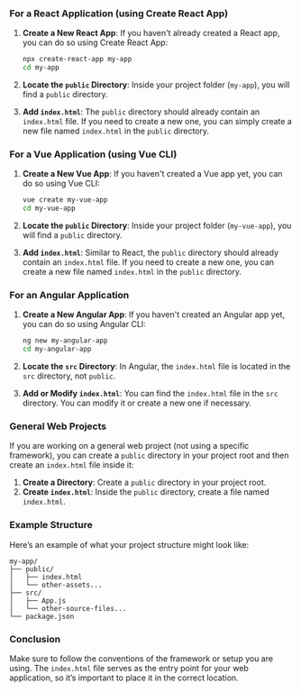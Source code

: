 ### For a React Application (using Create React App)

1. **Create a New React App**: If you haven't already created a React app, you can do so using Create React App:
   ```bash
   npx create-react-app my-app
   cd my-app
   ```

2. **Locate the `public` Directory**: Inside your project folder (`my-app`), you will find a `public` directory.

3. **Add `index.html`**: The `public` directory should already contain an `index.html` file. If you need to create a new one, you can simply create a new file named `index.html` in the `public` directory.

### For a Vue Application (using Vue CLI)

1. **Create a New Vue App**: If you haven't created a Vue app yet, you can do so using Vue CLI:
   ```bash
   vue create my-vue-app
   cd my-vue-app
   ```

2. **Locate the `public` Directory**: Inside your project folder (`my-vue-app`), you will find a `public` directory.

3. **Add `index.html`**: Similar to React, the `public` directory should already contain an `index.html` file. If you need to create a new one, you can create a new file named `index.html` in the `public` directory.

### For an Angular Application

1. **Create a New Angular App**: If you haven't created an Angular app yet, you can do so using Angular CLI:
   ```bash
   ng new my-angular-app
   cd my-angular-app
   ```

2. **Locate the `src` Directory**: In Angular, the `index.html` file is located in the `src` directory, not `public`.

3. **Add or Modify `index.html`**: You can find the `index.html` file in the `src` directory. You can modify it or create a new one if necessary.

### General Web Projects

If you are working on a general web project (not using a specific framework), you can create a `public` directory in your project root and then create an `index.html` file inside it:

1. **Create a Directory**: Create a `public` directory in your project root.
2. **Create `index.html`**: Inside the `public` directory, create a file named `index.html`.

### Example Structure

Here’s an example of what your project structure might look like:

```
my-app/
├── public/
│   ├── index.html
│   └── other-assets...
├── src/
│   ├── App.js
│   └── other-source-files...
└── package.json
```

### Conclusion

Make sure to follow the conventions of the framework or setup you are using. The `index.html` file serves as the entry point for your web application, so it’s important to place it in the correct location.